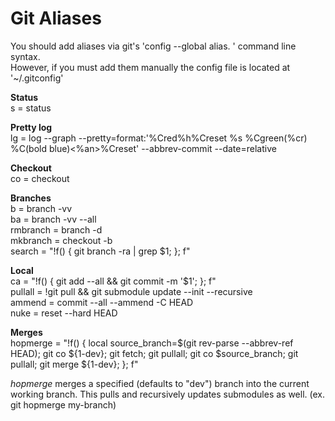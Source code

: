 # Git Aliases

You should add aliases via git's 'config --global alias.<aliasname> <command>' command line syntax. <br>
However, if you must add them manually the config file is located at '~/.gitconfig'

**Status**<br>
s = status

**Pretty log**<br>
lg = log --graph --pretty=format:'%Cred%h%Creset %s %Cgreen(%cr) %C(bold blue)<%an>%Creset' --abbrev-commit --date=relative

**Checkout**<br>
co = checkout

**Branches**<br>
b = branch -vv <br>
ba = branch -vv --all <br>
rmbranch = branch -d <br>
mkbranch = checkout -b <br>
search = "!f() { git branch -ra | grep $1; }; f" <br>

**Local**<br>
ca = "!f() { git add --all && git commit -m '$1'; }; f" <br>
pullall = !git pull && git submodule update --init --recursive <br>
ammend = commit --all --ammend -C HEAD <br>
nuke = reset --hard HEAD <br>

**Merges**<br>
hopmerge = "!f() { local source_branch=$(git rev-parse --abbrev-ref HEAD); git co ${1-dev}; git fetch; git pullall; git co $source_branch; git pullall; git merge ${1-dev}; }; f"

_hopmerge_ merges a specified (defaults to "dev") branch into the current working branch. This pulls and recursively updates submodules as well. (ex. git hopmerge my-branch)
